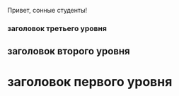 Привет, сонные студенты!

### заголовок третьего уровня
## заголовок второго уровня
# заголовок первого уровня
